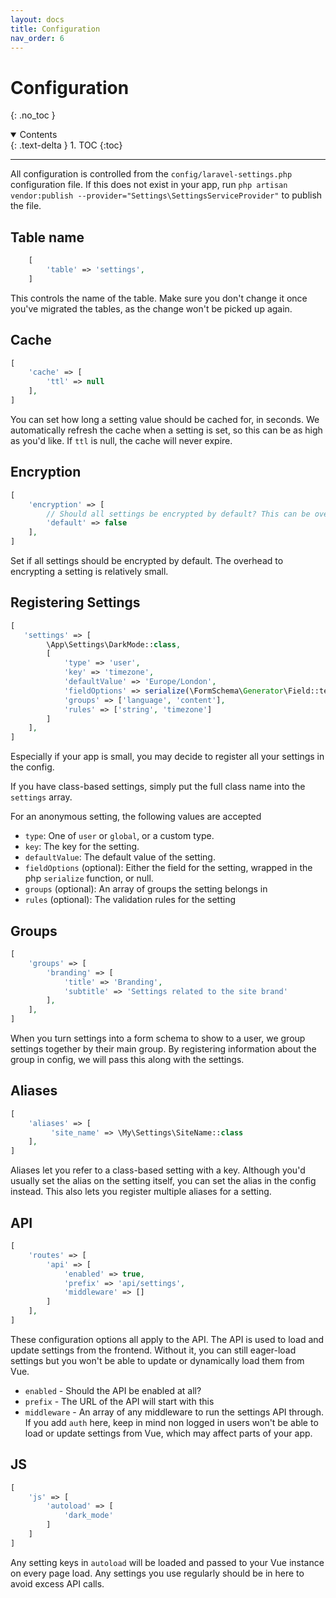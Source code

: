 ```yaml
---
layout: docs 
title: Configuration
nav_order: 6
---
```


# Configuration

{: .no_toc }

<details open markdown="block">
  <summary>
    Contents
  </summary>
  {: .text-delta }
1. TOC
{:toc}
</details>

---

All configuration is controlled from the `config/laravel-settings.php` configuration file. If this does not exist in your app, run `php artisan vendor:publish --provider="Settings\SettingsServiceProvider"` to publish the file.

## Table name

```php
    [
        'table' => 'settings',
    ]
```

This controls the name of the table. Make sure you don't change it once you've migrated the tables, as the change won't be picked up again.

## Cache

```php
[
    'cache' => [
        'ttl' => null
    ],
]
```

You can set how long a setting value should be cached for, in seconds. We automatically refresh the cache when a setting is set, so this can be as high as you'd like. If `ttl` is null, the cache will never expire.

## Encryption

```php
[
    'encryption' => [
        // Should all settings be encrypted by default? This can be overridden on each individual setting.
        'default' => false
    ],
]
```

Set if all settings should be encrypted by default. The overhead to encrypting a setting is relatively small.

## Registering Settings

```php
[
   'settings' => [
        \App\Settings\DarkMode::class,
        [
            'type' => 'user',
            'key' => 'timezone',
            'defaultValue' => 'Europe/London',
            'fieldOptions' => serialize(\FormSchema\Generator\Field::textInput('timezone')->setValue('Europe/London')),
            'groups' => ['language', 'content'],
            'rules' => ['string', 'timezone']
        ]
    ],
]
```

Especially if your app is small, you may decide to register all your settings in the config.

If you have class-based settings, simply put the full class name into the `settings` array.

For an anonymous setting, the following values are accepted

- `type`: One of `user` or `global`, or a custom type.
- `key`: The key for the setting.
- `defaultValue`: The default value of the setting.
- `fieldOptions` (optional): Either the field for the setting, wrapped in the php `serialize` function, or null.
- `groups` (optional): An array of groups the setting belongs in
- `rules` (optional): The validation rules for the setting

## Groups

```php
[
    'groups' => [
        'branding' => [
            'title' => 'Branding',
            'subtitle' => 'Settings related to the site brand'
        ],
    ],
]
```

When you turn settings into a form schema to show to a user, we group settings together by their main group. By registering information about the group in config, we will pass this along with the settings.

## Aliases

```php
[
    'aliases' => [
         'site_name' => \My\Settings\SiteName::class
    ],
]
```

Aliases let you refer to a class-based setting with a key. Although you'd usually set the alias on the setting itself, you can set the alias in the config instead. This also lets you register multiple aliases for a setting.

## API

```php
[
    'routes' => [
        'api' => [
            'enabled' => true,
            'prefix' => 'api/settings',
            'middleware' => []
        ]
    ],
]
```

These configuration options all apply to the API. The API is used to load and update settings from the frontend. Without it, you can still eager-load settings but you won't be able to update or dynamically load them from Vue.

- `enabled` - Should the API be enabled at all?
- `prefix` - The URL of the API will start with this
- `middleware` - An array of any middleware to run the settings API through. If you add `auth` here, keep in mind non logged in users won't be able to load or update settings from Vue, which may affect parts of your app.

## JS

```php
[
    'js' => [
        'autoload' => [
            'dark_mode'
        ]
    ]
]
```

Any setting keys in `autoload` will be loaded and passed to your Vue instance on every page load. Any settings you use regularly should be in here to avoid excess API calls.
